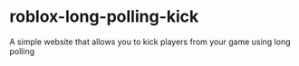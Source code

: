 # roblox-long-polling-kick
A simple website that allows you to kick players from your game using long polling
